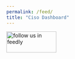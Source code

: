```yaml
---
permalink: /feed/
title: "Ciso Dashboard"
---
```


<a href='https://feedly.com/i/subscription/feed%2Fhttps%3A%2F%2Fdunhamc13.github.io%2Ffeed%2F'  target='blank'><img id='feedlyFollow' src='http://s3.feedly.com/img/follows/feedly-follow-rectangle-volume-big_2x.png' alt='follow us in feedly' width='131' height='56'></a>
